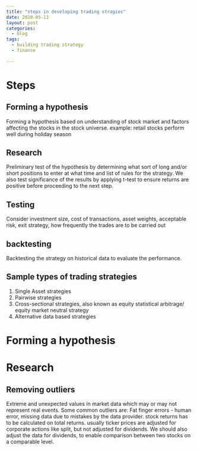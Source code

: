 ```yaml
---
title: "steps in developing trading stragies"
date: 2020-05-11
layout: post
categories:
  - blog
tags:
  - building trading strategy
  - finance
 
---
```

# Steps
## Forming a hypothesis

Forming a hypothesis based on understanding of stock market and factors affecting the stocks in the stock universe.
example: retail stocks perform well during holiday season

## Research

Preliminary test of the hypothesis by determining what sort of long and/or short positions to enter at what time and list of rules for the strategy. We also test significance of the results by applying t-test to ensure returns are positive before proceeding to the next step.

## Testing

Consider investment size, cost of transactions, asset weights, acceptable risk, exit strategy, how frequently the trades are to be carried out

## backtesting

Backtesting the strategy on historical data to evaluate the performance.

## Sample types of trading strategies
1. Single Asset strategies
2. Pairwise strategies
3. Cross-sectional strategies, also known as equity statistical arbitrage/ equity market neutral strategy
4. Alternative data based strategies

# Forming a hypothesis
# Research
## Removing outliers
Extreme and unexpected values in market data which may or may not represent real events. Some common outliers are:
Fat finger errors - human error, missing data due to mistakes by the data provider. 
stock returns has to be calculated on total returns. usually ticker prices are adjusted for corporate actions like split, but not adjusted for dividends. We should also adjust the data for dividends, to enable comparison between two stocks on a comparable level.

